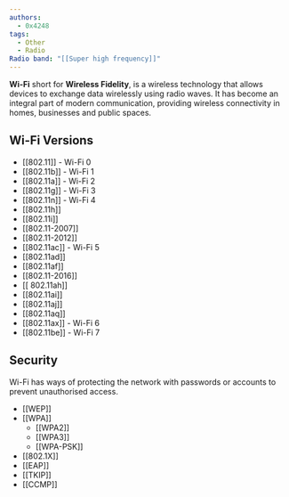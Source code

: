 ```yaml
---
authors:
  - 0x4248
tags:
  - Other
  - Radio
Radio band: "[[Super high frequency]]"
---
```

**Wi-Fi** short for **Wireless Fidelity**, is a wireless technology that allows devices to exchange data wirelessly using radio waves. It has become an integral part of modern communication, providing wireless connectivity in homes, businesses and public spaces.

## Wi-Fi Versions
- [[802.11]] - Wi-Fi 0
- [[802.11b]] - Wi-Fi 1
- [[802.11a]] - Wi-Fi 2
- [[802.11g]] - Wi-Fi 3
- [[802.11n]] - Wi-Fi 4
- [[802.11h]]
- [[802.11i]]
- [[802.11-2007]]
- [[802.11-2012]]
- [[802.11ac]] - Wi-Fi 5
- [[802.11ad]]
- [[802.11af]]
- [[802.11-2016]]
- [[ 802.11ah]]
- [[802.11ai]]
- [[802.11aj]]
- [[802.11aq]]
- [[802.11ax]] - Wi-Fi 6
- [[802.11be]] - Wi-Fi 7

## Security
Wi-Fi has ways of protecting the network with passwords or accounts to prevent unauthorised access.
- [[WEP]]
- [[WPA]]
	- [[WPA2]]
	- [[WPA3]]
	- [[WPA-PSK]]
- [[802.1X]]
- [[EAP]]
- [[TKIP]]
- [[CCMP]]